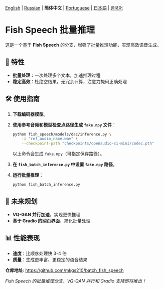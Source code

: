 [English](../README.md) | [Russian](docs/README.ru.md) | **简体中文** | [Portuguese](README.pt-BR.md) | [日本語](README.ja.md) | [한국어](README.ko.md)<br>

# Fish Speech 批量推理

这是一个基于 **Fish Speech** 的分支，增强了批量推理功能，实现高效语音生成。

## 🚀 特性

- **批量处理**：一次处理多个文本，加速推理过程  
- **稳定高效**：杜绝空结果，无冗余计算，注意力掩码正确处理

## 🛠️ 使用指南

1. **下载编码器模型**。  
2. **使用参考音频和模型检查点路径生成 `fake.npy` 文件**：

    ```bash
    python fish_speech/models/dac/inference.py \
        -i "ref_audio_name.wav" \
        --checkpoint-path "checkpoints/openaudio-s1-mini/codec.pth"
    ```

    以上命令会生成 `fake.npy`（可指定保存路径）。

3. **在 `fish_batch_inference.py` 中设置 `fake.npy` 路径**。

4. **运行批量推理**：

    ```bash
    python fish_batch_inference.py
    ```

## 🔄 未来规划

- **VQ-GAN 并行加速**，实现更快推理  
- **基于 Gradio 的网页界面**，简化批量处理

## 📊 性能表现

- **速度**：比顺序处理快 3-4 倍  
- **质量**：生成更丰富、更稳定的语音结果

**仓库地址**: https://github.com/mkgs210/batch_fish_speech

*Fish Speech 的批量推理分支，VQ-GAN 并行和 Gradio 支持即将推出！*
